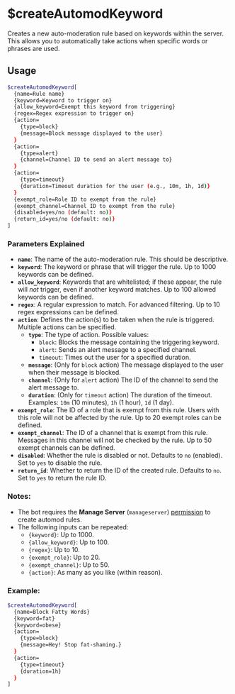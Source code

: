 # $createAutomodKeyword

Creates a new auto-moderation rule based on keywords within the server. This allows you to automatically take actions when specific words or phrases are used.

## Usage

```bash
$createAutomodKeyword[
  {name=Rule name}
  {keyword=Keyword to trigger on}
  {allow_keyword=Exempt this keyword from triggering}
  {regex=Regex expression to trigger on}
  {action=
    {type=block}
    {message=Block message displayed to the user}
  }
  {action=
    {type=alert}
    {channel=Channel ID to send an alert message to}
  }
  {action=
    {type=timeout}
    {duration=Timeout duration for the user (e.g., 10m, 1h, 1d)}
  }
  {exempt_role=Role ID to exempt from the rule}
  {exempt_channel=Channel ID to exempt from the rule}
  {disabled=yes/no (default: no)}
  {return_id=yes/no (default: no)}
]
```

### Parameters Explained

*   **`name`**: The name of the auto-moderation rule. This should be descriptive.
*   **`keyword`**: The keyword or phrase that will trigger the rule.  Up to 1000 keywords can be defined.
*   **`allow_keyword`**: Keywords that are whitelisted; if these appear, the rule will *not* trigger, even if another keyword matches.  Up to 100 allowed keywords can be defined.
*   **`regex`**: A regular expression to match. For advanced filtering. Up to 10 regex expressions can be defined.
*   **`action`**: Defines the action(s) to be taken when the rule is triggered.  Multiple actions can be specified.
    *   **`type`**: The type of action. Possible values:
        *   `block`: Blocks the message containing the triggering keyword.
        *   `alert`: Sends an alert message to a specified channel.
        *   `timeout`: Times out the user for a specified duration.
    *   **`message`**: (Only for `block` action) The message displayed to the user when their message is blocked.
    *   **`channel`**: (Only for `alert` action) The ID of the channel to send the alert message to.
    *   **`duration`**: (Only for `timeout` action) The duration of the timeout.  Examples: `10m` (10 minutes), `1h` (1 hour), `1d` (1 day).
*   **`exempt_role`**: The ID of a role that is exempt from this rule.  Users with this role will not be affected by the rule. Up to 20 exempt roles can be defined.
*   **`exempt_channel`**: The ID of a channel that is exempt from this rule.  Messages in this channel will not be checked by the rule. Up to 50 exempt channels can be defined.
*   **`disabled`**: Whether the rule is disabled or not. Defaults to `no` (enabled). Set to `yes` to disable the rule.
*   **`return_id`**: Whether to return the ID of the created rule. Defaults to `no`. Set to `yes` to return the rule ID.

### Notes:

*   The bot requires the **Manage Server** (`manageserver`) [permission](../CodeReferences/ref.permissions_list.md) to create automod rules.
*   The following inputs can be repeated:
    *   `{keyword}`: Up to 1000.
    *   `{allow_keyword}`: Up to 100.
    *   `{regex}`: Up to 10.
    *   `{exempt_role}`: Up to 20.
    *   `{exempt_channel}`: Up to 50.
    *   `{action}`: As many as you like (within reason).

### Example:

```bash
$createAutomodKeyword[
  {name=Block Fatty Words}
  {keyword=fat}
  {keyword=obese}
  {action=
    {type=block}
    {message=Hey! Stop fat-shaming.}
  }
  {action=
    {type=timeout}
    {duration=1h}
  }
]
```
